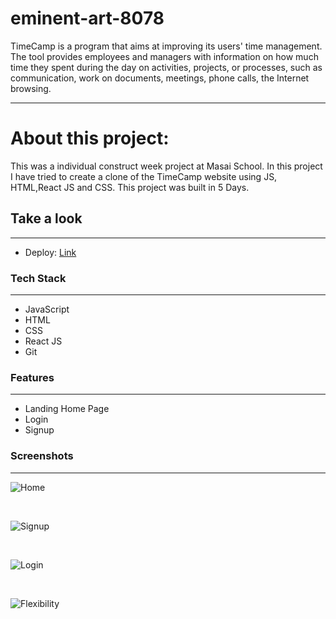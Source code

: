 # eminent-art-8078
TimeCamp is a program that aims at improving its users' time management. The tool provides employees and managers with information on how much time they spent during the day on activities, projects, or processes, such as communication, work on documents, meetings, phone calls, the Internet browsing.

---

# About this project:

<p>
This was a individual construct week project at Masai School.
In this project I have tried to create a clone of the TimeCamp website using JS, HTML,React JS and CSS.
This project was built in 5 Days. 
</p>


## Take a look

---

- Deploy: [Link](https://vishal0312-makes-great-sites.netlify.app/home)

### Tech Stack

---

- JavaScript
- HTML
- CSS
- React JS
- Git


### Features

---

- Landing Home Page
- Login
- Signup

### Screenshots

---

![Home](https://i.postimg.cc/KjHLQRhr/Screenshot-33.png)

<br/>


![Signup](https://i.postimg.cc/bNnd46xj/Screenshot-37.png)


<br/>

![Login](https://i.postimg.cc/XvPZyXdw/Screenshot-40.png)

<br/>

![Flexibility](https://i.postimg.cc/MHmKtGM3/Screenshot-41.png)
